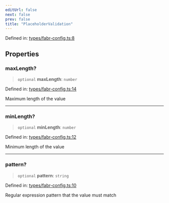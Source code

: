 ```yaml
---
editUrl: false
next: false
prev: false
title: "PlaceholderValidation"
---
```


Defined in: [types/fabr-config.ts:8](https://github.com/yashjawale/fabr/blob/2175f836f52904c60bea5117c14ee0416e76bd93/src/types/fabr-config.ts#L8)

## Properties

### maxLength?

> `optional` **maxLength**: `number`

Defined in: [types/fabr-config.ts:14](https://github.com/yashjawale/fabr/blob/2175f836f52904c60bea5117c14ee0416e76bd93/src/types/fabr-config.ts#L14)

Maximum length of the value

***

### minLength?

> `optional` **minLength**: `number`

Defined in: [types/fabr-config.ts:12](https://github.com/yashjawale/fabr/blob/2175f836f52904c60bea5117c14ee0416e76bd93/src/types/fabr-config.ts#L12)

Minimum length of the value

***

### pattern?

> `optional` **pattern**: `string`

Defined in: [types/fabr-config.ts:10](https://github.com/yashjawale/fabr/blob/2175f836f52904c60bea5117c14ee0416e76bd93/src/types/fabr-config.ts#L10)

Regular expression pattern that the value must match

